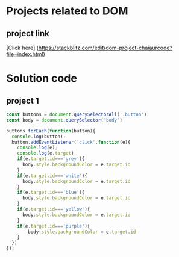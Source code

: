 # Projects related to DOM 

## project link
[Click here] (https://stackblitz.com/edit/dom-project-chaiaurcode?file=index.html)

# Solution code

## project 1

```javascript
const buttons = document.querySelectorAll('.button')
const body = document.querySelector("body")

buttons.forEach(function(button){
  console.log(button);
  button.addEventListener('click',function(e){
    console.log(e);
    console.log(e.target)
    if(e.target.id==='grey'){
      body.style.backgroundColor = e.target.id
    }
    if(e.target.id==='white'){
      body.style.backgroundColor = e.target.id
    }
    if(e.target.id==='blue'){
      body.style.backgroundColor = e.target.id
    }
    if(e.target.id==='yellow'){
      body.style.backgroundColor = e.target.id
    }
    if(e.target.id==='purple'){
        body.style.backgroundColor = e.target.id
    }
  })
});

```